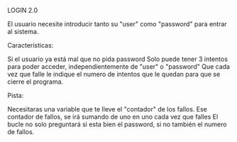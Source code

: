 LOGIN 2.0

El usuario necesite introducir tanto su "user" como "password" para entrar al sistema.

Características:

Si el usuario ya está mal que no pida password
Solo puede tener 3 intentos para poder acceder, independientemente de "user" o "password"
Que cada vez que falle le indique el numero de intentos que le quedan para que se cierre el programa.

Pista:

Necesitaras una variable que te lleve el "contador" de los fallos.
Ese contador de fallos, se irá sumando de uno en uno cada vez que falles
El bucle no solo preguntará si esta bien el password, si no también el numero de fallos.
